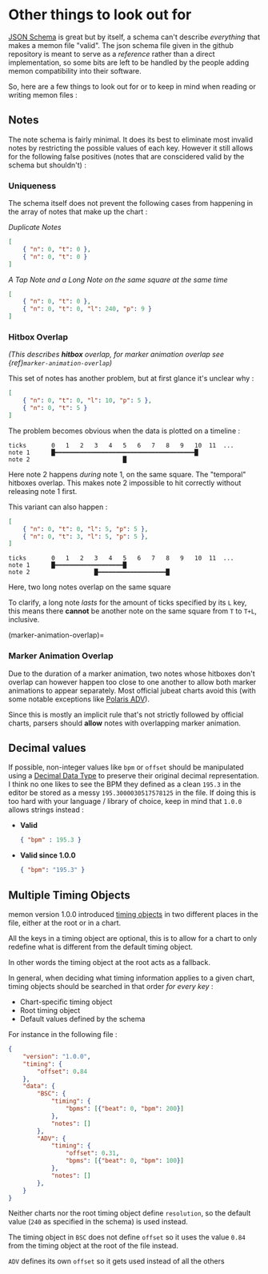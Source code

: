 # Other things to look out for

[JSON Schema](https://json-schema.org/) is great but by itself, a schema can't describe *everything* that makes a memon file "valid". The json schema file given in the github repository is meant to serve as a *reference* rather than a direct implementation, so some bits are left to be handled by the people adding memon compatibility into their software.

So, here are a few things to look out for or to keep in mind when reading or writing memon files :


## Notes

The note schema is fairly minimal. It does its best to eliminate most invalid notes by restricting the possible values of each key. However it still allows for the following false positives (notes that are conscidered valid by the schema but shouldn't) :


### Uniqueness

The schema itself does not prevent the following cases from happening in the array of notes that make up the chart :

*Duplicate Notes*
```json
[
    { "n": 0, "t": 0 },
    { "n": 0, "t": 0 }
]
```

*A Tap Note and a Long Note on the same square at the same time*
```json
[
    { "n": 0, "t": 0 },
    { "n": 0, "t": 0, "l": 240, "p": 9 }
]
```


### Hitbox Overlap

*(This describes **hitbox** overlap, for marker animation overlap see {ref}`marker-animation-overlap`)*

This set of notes has another problem, but at first glance it's unclear why :

```json
[
    { "n": 0, "t": 0, "l": 10, "p": 5 },
    { "n": 0, "t": 5 }
]
```

The problem becomes obvious when the data is plotted on a timeline :

```
ticks       0   1   2   3   4   5   6   7   8   9   10  11  ...
note 1      █━━━━━━━━━━━━━━━━━━━━━━━━━━━━━━━━━━━━━━━█
note 2                          █
```

Here note 2 happens *during* note 1, on the same square. The "temporal" hitboxes overlap. This makes note 2 impossible to hit correctly without releasing note 1 first.

This variant can also happen :
```json
[
    { "n": 0, "t": 0, "l": 5, "p": 5 },
    { "n": 0, "t": 3, "l": 5, "p": 5 },
]
```
```
ticks       0   1   2   3   4   5   6   7   8   9   10  11  ...
note 1      █━━━━━━━━━━━━━━━━━━━█
note 2                  █━━━━━━━━━━━━━━━━━━━█
```

Here, two long notes overlap on the same square

To clarify, a long note *lasts* for the amount of ticks specified by its `L` key, this means there **cannot** be another note on the same square from `T` to `T+L`, inclusive.

(marker-animation-overlap)=
### Marker Animation Overlap

Due to the duration of a marker animation, two notes whose hitboxes don't overlap can however happen too close to one another to allow both marker animations to appear separately. Most official jubeat charts avoid this (with some notable exceptions like [Polaris ADV](https://remywiki.com/Polaris#Trivia)).

Since this is mostly an implicit rule that's not strictly followed by official charts, parsers should **allow** notes with overlapping marker animation.


## Decimal values

If possible, non-integer values like `bpm` or `offset` should be manipulated using a [Decimal Data Type](https://en.wikipedia.org/wiki/Decimal_data_type) to preserve their original decimal representation. I think no one likes to see the BPM they defined as a clean `195.3` in the editor be stored as a messy `195.3000030517578125` in the file. If doing this is too hard with your language / library of choice, keep in mind that `1.0.0` allows strings instead :

- **Valid**
    
    ```json
    { "bpm" : 195.3 }
    ```

- **Valid since 1.0.0**
  
    ```json
    { "bpm": "195.3" }
    ```


## Multiple Timing Objects

memon version 1.0.0 introduced [timing objects](schema.md#timing) in two different places in the file, either at the root or in a chart.

All the keys in a timing object are optional, this is to allow for a chart to only redefine what is different from the default timing object.

In other words the timing object at the root acts as a fallback.

In general, when deciding what timing information applies to a given chart, timing objects should be searched in that order *for every key* :

- Chart-specific timing object
- Root timing object
- Default values defined by the schema

For instance in the following file :

```json
{
    "version": "1.0.0",
    "timing": {
        "offset": 0.84
    },
    "data": {
        "BSC": {
            "timing": {
                "bpms": [{"beat": 0, "bpm": 200}]
            },
            "notes": []
        },
        "ADV": {
            "timing": {
                "offset": 0.31,
                "bpms": [{"beat": 0, "bpm": 100}]
            },
            "notes": []
        },
    }
}
```

Neither charts nor the root timing object define `resolution`, so the default value (`240` as specified in the schema) is used instead.

The timing object in `BSC` does not define `offset` so it uses the value `0.84` from the timing object at the root of the file instead.

`ADV` defines its own `offset` so it gets used instead of all the others